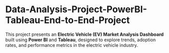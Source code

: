 # Data-Analysis-Project-PowerBI-Tableau-End-to-End-Project
This project presents an **Electric Vehicle (EV) Market Analysis Dashboard** built using **Power BI** and **Tableau**, designed to explore trends, adoption rates, and performance metrics in the electric vehicle industry. 

